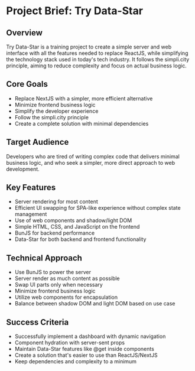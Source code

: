 # Project Brief: Try Data-Star

## Overview
Try Data-Star is a training project to create a simple server and web interface with all the features needed to replace ReactJS, while simplifying the technology stack used in today's tech industry. It follows the simpli.city principle, aiming to reduce complexity and focus on actual business logic.

## Core Goals
- Replace NextJS with a simpler, more efficient alternative
- Minimize frontend business logic
- Simplify the developer experience
- Follow the simpli.city principle
- Create a complete solution with minimal dependencies

## Target Audience
Developers who are tired of writing complex code that delivers minimal business logic, and who seek a simpler, more direct approach to web development.

## Key Features
- Server rendering for most content
- Efficient UI swapping for SPA-like experience without complex state management
- Use of web components and shadow/light DOM
- Simple HTML, CSS, and JavaScript on the frontend
- BunJS for backend performance
- Data-Star for both backend and frontend functionality

## Technical Approach
- Use BunJS to power the server
- Server render as much content as possible
- Swap UI parts only when necessary
- Minimize frontend business logic
- Utilize web components for encapsulation
- Balance between shadow DOM and light DOM based on use case

## Success Criteria
- Successfully implement a dashboard with dynamic navigation
- Component hydration with server-sent props
- Maintain Data-Star features like @get inside components
- Create a solution that's easier to use than ReactJS/NextJS
- Keep dependencies and complexity to a minimum 